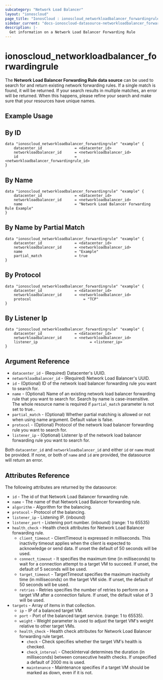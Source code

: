 ```yaml
---
subcategory: "Network Load Balancer"
layout: "ionoscloud"
page_title: "IonosCloud : ionoscloud_networkloadbalancer_forwardingrule"
sidebar_current: "docs-ionoscloud-datasource-networkloadbalancer_forwardingrule"
description: |-
  Get information on a Network Load Balancer Forwarding Rule
---
```


# ionoscloud_networkloadbalancer_forwardingrule

The **Network Load Balancer Forwarding Rule data source** can be used to search for and return existing network forwarding rules.
If a single match is found, it will be returned. If your search results in multiple matches, an error will be returned.
When this happens, please refine your search and make sure that your resources have unique names.

## Example Usage

## By ID
```hcl
data "ionoscloud_networkloadbalancer_forwardingrule" "example" {
    datacenter_id               = <datacenter_id>
    networkloadbalancer_id      = <networkloadbalancer_id>
    id  			            = <networkloadbalancer_forwardingrule_id>
}
```

## By Name
```hcl
data "ionoscloud_networkloadbalancer_forwardingrule" "example" {
    datacenter_id               = <datacenter_id>
    networkloadbalancer_id      = <networkloadbalancer_id>
    name                        = "Network Load Balancer Forwarding Rule Example"
}
```

## By Name by Partial Match
```hcl
data "ionoscloud_networkloadbalancer_forwardingrule" "example" {
    datacenter_id               = <datacenter_id>
    networkloadbalancer_id      = <networkloadbalancer_id>
    name                        = "Example"
    partial_match               = true
}
```

## By Protocol
```hcl
data "ionoscloud_networkloadbalancer_forwardingrule" "example" {
    datacenter_id               = <datacenter_id>
    networkloadbalancer_id      = <networkloadbalancer_id>
    protocol                        = "TCP"
}
```

## By Listener Ip
```hcl
data "ionoscloud_networkloadbalancer_forwardingrule" "example" {
    datacenter_id               = <datacenter_id>
    networkloadbalancer_id      = <networkloadbalancer_id>
    listener_ip                        = <listener_ip>
}
```

## Argument Reference

* `datacenter_id` - (Required) Datacenter's UUID.
* `networkloadbalancer_id` - (Required) Network Load Balancer's UUID.
* `id` - (Optional) ID of the network load balancer forwarding rule you want to search for.
* `name` - (Optional) Name of an existing network load balancer forwarding rule that you want to search for. Search by name is case-insensitive. The whole resource name is required if `partial_match` parameter is not set to true..
* `partial_match` - (Optional) Whether partial matching is allowed or not when using name argument. Default value is false.
* `protocol` - (Optional) Protocol of the network load balancer forwarding rule you want to search for.
* `listener_ip` - (Optional) Listener Ip of the network load balancer forwarding rule you want to search for.

Both `datacenter_id` and `networkloadbalancer_id` and either `id` or `name` must be provided. If none, or both of `name` and `id` are provided, the datasource will return an error.

## Attributes Reference

The following attributes are returned by the datasource:

* `id` - The id of that Network Load Balancer forwarding rule.
* `name` - The name of that Network Load Balancer forwarding rule.
* `algorithm` - Algorithm for the balancing.
* `protocol` - Protocol of the balancing.
* `listener_ip` - Listening IP. (inbound)
* `listener_port` - Listening port number. (inbound) (range: 1 to 65535)
* `health_check` - Health check attributes for Network Load Balancer forwarding rule.
    * `client_timeout` - ClientTimeout is expressed in milliseconds. This inactivity timeout applies when the client is expected to acknowledge or send data. If unset the default of 50 seconds will be used.
    * `connect_timeout` - It specifies the maximum time (in milliseconds) to wait for a connection attempt to a target VM to succeed. If unset, the default of 5 seconds will be used.
    * `target_timeout` - TargetTimeout specifies the maximum inactivity time (in milliseconds) on the target VM side. If unset, the default of 50 seconds will be used.
    * `retries` - Retries specifies the number of retries to perform on a target VM after a connection failure. If unset, the default value of 3 will be used.
* `targets` - Array of items in that collection.
    * `ip` -  IP of a balanced target VM.
    * `port` - Port of the balanced target service. (range: 1 to 65535).
    * `weight` - Weight parameter is used to adjust the target VM's weight relative to other target VMs.
    * `health_check` -  Health check attributes for Network Load Balancer forwarding rule target.
        * `check` - Check specifies whether the target VM's health is checked.
        * `check_interval` - CheckInterval determines the duration (in milliseconds) between consecutive health checks. If unspecified a default of 2000 ms is used.
        * `maintenance` - Maintenance specifies if a target VM should be marked as down, even if it is not.
